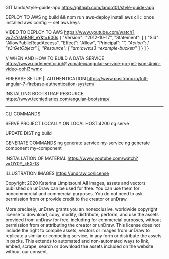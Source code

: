 GIT
lando/style-guide-app
https://github.com/lando101/style-guide-app

DEPLOY TO AWS
ng build  && npm run aws-deploy
install aws cli :: once installed aws config -- set aws keys

VIDEO TO DEPLOY TO AWS
https://www.youtube.com/watch?v=ZkYsMBNR_eY&t=600s
{
  "Version": "2012-10-17",
  "Statement": [
    {
      "Sid": "AllowPublicReadAccess",
      "Effect": "Allow",
      "Principal": "*",
      "Action": [
        "s3:GetObject"
      ],
      "Resource": [
        "arn:aws:s3:::example-bucket/*"
      ]
    }
  ]
}

// WHEN AND HOW TO BUILD A DATA SERVICE
https://www.codementor.io/@yomateo/angular-service-go-get-json-4min-video-oohl3rwmx

FIREBASE SETUP || AUTHENTICATION
https://www.positronx.io/full-angular-7-firebase-authentication-system/

INSTALLING BOOTSTRAP RESOURCE
https://www.techiediaries.com/angular-bootstrap/

****************************************
CLI COMMANDS

SERVE PROJECT LOCALLY ON LOCALHOST:4200
ng serve

UPDATE DIST
ng build

GENERATE COMMANDS
ng generate service my-service
ng generate component my-component

INSTALLATION OF MATERIAL
https://www.youtube.com/watch?v=OY0Y_kEX-18


ILLUSTRATION IMAGES
https://undraw.co/license

Copyright 2020 Katerina Limpitsouni
All images, assets and vectors published on unDraw can be used for free. You can use them for noncommercial
and commercial purposes. You do not need to ask permission from or provide credit to the creator or unDraw.

More precisely, unDraw grants you an nonexclusive, worldwide copyright license to download, copy, modify, 
distribute, perform, and use the assets provided from unDraw for free, including for commercial purposes, 
without permission from or attributing the creator or unDraw. This license does not include the right to 
compile assets, vectors or images from unDraw to replicate a similar or competing service, in any form or 
distribute the assets in packs. This extends to automated and non-automated ways to link, embed, scrape, 
search or download the assets included on the website without our consent.
